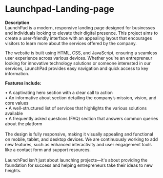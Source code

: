 # Launchpad-Landing-page
<b>Description</b>
<br>
LaunchPad is a modern, responsive landing page designed for businesses and individuals looking to elevate their digital presence. This project aims to create a user-friendly interface with an appealing layout that encourages visitors to learn more about the services offered by the company.

The website is built using HTML, CSS, and JavaScript, ensuring a seamless user experience across various devices. Whether you're an entrepreneur looking for innovative technology solutions or someone interested in our services, LaunchPad provides easy navigation and quick access to key information.

<b>Features include:</b><br>

• A captivating hero section with a clear call to action<br>
• An informative about section detailing the company’s mission, vision, and core values<br>
• A well-structured list of services that highlights the various solutions available<br>
• A frequently asked questions (FAQ) section that answers common queries about the platform<br>
<br>
    The design is fully responsive, making it visually appealing and functional on mobile, tablet, and desktop devices. We are continuously working to add new features, such as enhanced interactivity and user engagement tools like a contact form and support resources.<br>
    <br>
    LaunchPad isn't just about launching projects—it's about providing the foundation for success and helping entrepreneurs take their ideas to new heights.
